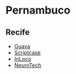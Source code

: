 # Pernambuco

## Recife
* [Guava](http://www.guava.com.br/)
* [Scriptcase](http://www.scriptcase.com.br/)
* [InLoco](https://www.inloco.com.br/)
* [NeuroTech](https://www.neurotech.com.br/)
